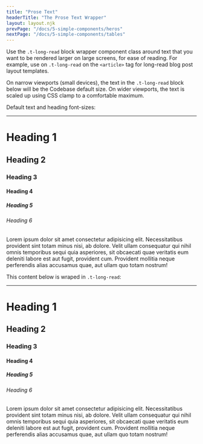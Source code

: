 ```yaml
---
title: "Prose Text"
headerTitle: "The Prose Text Wrapper"
layout: layout.njk
prevPage: "/docs/5-simple-components/heros"
nextPage: "/docs/5-simple-components/tables"
---
```


Use the `.t-long-read` block wrapper component class around text that you want to be rendered larger on large screens, for ease of reading. For example, use on `.t-long-read` on the `<article>` tag for long-read blog post layout templates.

On narrow viewports (small devices), the text in the `.t-long-read` block below will be the Codebase default size. On wider viewports, the text is scaled up using CSS clamp to a comfortable maximum.

<div class="full-bleed">
<div class="container">
<div class="flex-md flex-gap flex-grow-equal">
<div class="b-thin p-1">
<p>Default text and heading font-sizes:</p>
<hr>
<h1>Heading 1</h1>
<h2>Heading 2</h2>
<h3>Heading 3</h3>
<h4>Heading 4</h4>
<h5>Heading 5</h5>
<h6>Heading 6</h6>
<p>Lorem ipsum dolor sit amet consectetur adipisicing elit. Necessitatibus provident sint totam minus nisi, ab dolore. Velit ullam consequatur qui nihil omnis temporibus sequi quia asperiores, sit obcaecati quae veritatis eum deleniti labore est aut fugit, provident cum. Provident mollitia neque perferendis alias accusamus quae, aut ullam quo totam nostrum!</p>
</div>
<div class="b-thin p-1">
<p>This content below is wraped in <code>.t-long-read</code>:</p>
<hr>
<div class="t-long-read">
<h1>Heading 1</h1>
<h2>Heading 2</h2>
<h3>Heading 3</h3>
<h4>Heading 4</h4>
<h5>Heading 5</h5>
<h6>Heading 6</h6>
<p>Lorem ipsum dolor sit amet consectetur adipisicing elit. Necessitatibus provident sint totam minus nisi, ab dolore. Velit ullam consequatur qui nihil omnis temporibus sequi quia asperiores, sit obcaecati quae veritatis eum deleniti labore est aut fugit, provident cum. Provident mollitia neque perferendis alias accusamus quae, aut ullam quo totam nostrum!</p>
</div>
</div>
</div>
</div>
</div>